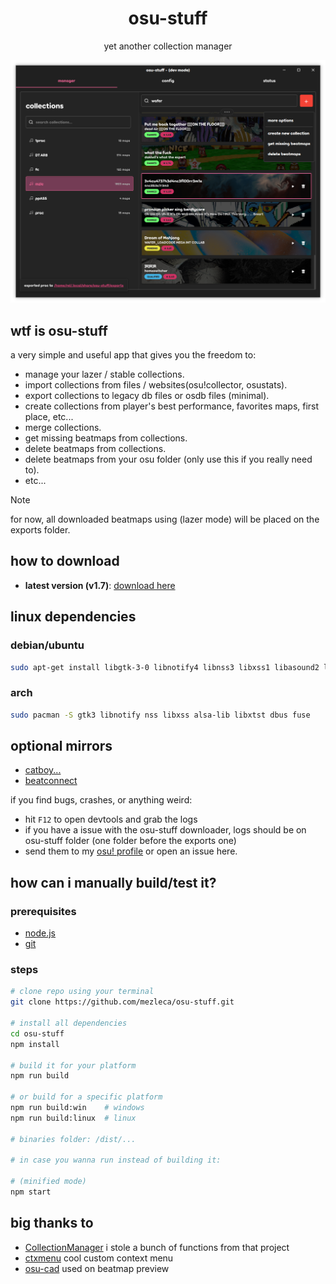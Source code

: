 <div align="center">
    <h1 align="center" style="border: none; margin-bottom: none;">osu-stuff</h1>
    <p align="center">yet another collection manager</p>
</div>

<p align="center">
  <img src="https://github.com/mezleca/osu-stuff/blob/main/build/images/menu.png">
</p>

## wtf is osu-stuff
a very simple and useful app that gives you the freedom to:
- manage your lazer / stable collections.
- import collections from files / websites(osu!collector, osustats).
- export collections to legacy db files or osdb files (minimal).
- create collections from player's best performance, favorites maps, first place, etc...
- merge collections.
- get missing beatmaps from collections.
- delete beatmaps from collections.
- delete beatmaps from your osu folder (only use this if you really need to).
- etc...

> [!NOTE]  
> for now, all downloaded beatmaps using (lazer mode) will be placed on the exports folder.

## how to download
- **latest version (v1.7)**: [download here](https://github.com/mezleca/osu-stuff/releases/latest)

## linux dependencies
### debian/ubuntu
```bash
sudo apt-get install libgtk-3-0 libnotify4 libnss3 libxss1 libasound2 libxtst6 libdbus-1-3 libuuid1 libfuse2
```

### arch
```bash
sudo pacman -S gtk3 libnotify nss libxss alsa-lib libxtst dbus fuse
```

## optional mirrors
- [catboy...](https://catboy.best)
- [beatconnect](https://beatconnect.io)

if you find bugs, crashes, or anything weird:  
- hit `F12` to open devtools and grab the logs
- if you have a issue with the osu-stuff downloader, logs should be on osu-stuff folder (one folder before the exports one) 
- send them to my [osu! profile](https://osu.ppy.sh/users/mzle) or open an issue here.  

## how can i manually build/test it?

### prerequisites
- [node.js](https://nodejs.org/)  
- [git](https://git-scm.com/downloads)  

### steps
```bash
# clone repo using your terminal
git clone https://github.com/mezleca/osu-stuff.git

# install all dependencies
cd osu-stuff
npm install

# build it for your platform
npm run build

# or build for a specific platform
npm run build:win    # windows
npm run build:linux  # linux

# binaries folder: /dist/...

# in case you wanna run instead of building it:

# (minified mode)
npm start
```

## big thanks to
- [CollectionManager](https://github.com/Piotrekol/CollectionManager) i stole a bunch of functions from that project
- [ctxmenu](https://github.com/nkappler/ctxmenu) cool custom context menu
- [osu-cad](https://github.com/minetoblend/osu-cad) used on beatmap preview